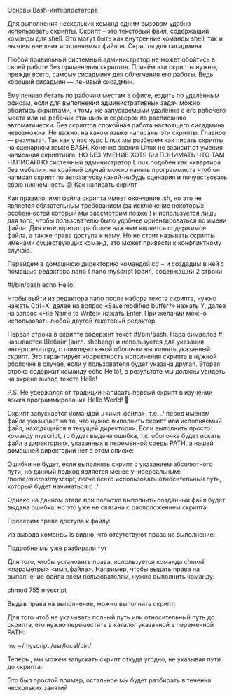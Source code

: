 
Основы Bash-интерпретатора

Для выполнения нескольких команд одним вызовом удобно использовать скрипты. Скрипт – это текстовый файл, содержащий команды для shell. Это могут быть как внутренние команды shell, так и вызовы внешних исполняемых файлов.
Скрипты для сисадмина

Любой правильный системный администратор не может обойтись в своей работе без применения скриптов. Причём эти скрипты нужны, прежде всего, самому сисадмину для облегчения его работы. Ведь хороший сисадмин — ленивый сисадмин.

Ему лениво бегать по рабочим местам в офисе, ездить по удалённым офисам, если для выполнения административных задач можно обойтись скриптами, к тому же запускаемыми удалённо с его рабочего места или на рабочих станциях и серверах по расписанию автоматически. Без скриптов спокойная работа настоящего сисадмина невозможна. Не важно, на каком языке написаны эти скрипты. Главное — результат. Так как у нас курс Linux мы разберем как писать скрипты на сценарном языке BASH. Конечно знания Linux не зависит от умения написания скриптинга, НО БЕЗ УМЕНИЕ ХОТЯ БЫ ПОНИМАТЬ ЧТО ТАМ НАПИСАННО системный администратор Linux подобен как «квартира без мебели». на крайний случай можно нанять программиста чтоб он написал скрипт по автозапуску какой-нибудь сценария и почувствовать свою никчемность 😉
Как написать скрипт

Как правило, имя файла скрипта имеет окончание .sh, но это не является обязательным требованием (за исключение некоторых особенностей который мы рассмотрим позже ) и используется лишь для того, чтобы пользователю было удобнее ориентироваться по имени файла. Для интерпретатора более важным является содержимое файла, а также права доступа к нему. Но не стоит называть скрипты именами существующих команд, это может привести к конфликтному случаю.

Перейдем в домашнюю директорию командой cd ~ и создадим в ней с помощью редактора nano ( nano myscript )файл, содержащий 2 строки:

#!/bin/bash
echo Hello!

Чтобы выйти из редактора nano после набора текста скрипта, нужно нажать Ctrl+X, далее на вопрос «Save modified buffer?» нажать Y, далее на запрос «File Name to Write:» нажать Enter. При желании можно использовать любой другой текстовый редактор.

Первая строка в скрипте содержит текст #!/bin/bash. Пара символов #! называется Шеба́нг (англ. shebang) и используется для указания интерпретатору, с помощью какой оболочки выполнять указанный скрипт. Это гарантирует корректность исполнения скрипта в нужной оболочке в случае, если у пользователя будет указана другая. Вторая строка содержит команду echo Hello!, в результате мы должны увидеть на экране вывод текста Hello!

P.S. Не удержался от традиции написать первый скрипт в изучении языка программирования Hello World! 🙂

Скрипт запускается командой ./<имя_файла>, т.е. ./ перед именем файла указывает на то, что нужно выполнить скрипт или исполняемый файл, находящийся в текущей директории. Если выполнить просто команду myscript, то будет выдана ошибка, т.к. оболочка будет искать файл в директориях, указанных в переменной среды PATH, а нашей домашней директории нет в этом списке:

Ошибки не будет, если выполнять скрипт с указанием абсолютного пути, но данный подход является менее универсальным: /home/micros/myscript; легче всего использовать относительный путь, который будет начинаться с ./

Однако на данном этапе при попытке выполнить созданный файл будет выдана ошибка, но это уже не связана с расположением скрипта:

Проверим права доступа к файлу:

Из вывода команды ls видно, что отсутствуют права на выполнение:

Подробно мы уже разбирали тут

Для того, чтобы установить права, используется команда chmod <параметры> <имя_файла>. Например, чтобы выдать права на выполнение файла всем пользователям, нужно выполнить команду:

chmod 755 myscript

Выдав права на выполнение, можно выполнить скрипт:

Для того чтоб не указывать полный путь или относительный путь до скрипта, его нужно переместить в каталог указанной в переменной PATH:

 mv ~/myscript /usr/local/bin/

Теперь , мы можем запускать скрипт откуда угодно, не указывая пути до скрипта:

Это был простой пример, остальное мы будет разбирать в течении нескольких занятий
